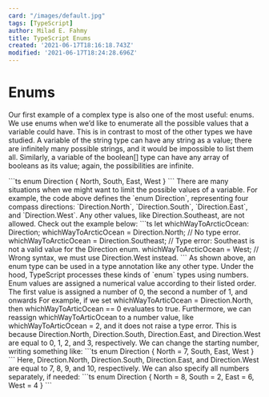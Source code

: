 ```yaml
---
card: "/images/default.jpg"
tags: [TypeScript]
author: Milad E. Fahmy
title: TypeScript Enums
created: '2021-06-17T18:16:18.743Z'
modified: '2021-06-17T18:24:28.696Z'
---
```

# Enums
<p>Our first example of a complex type is also one of the most useful: enums. We use enums when we’d like to enumerate all the possible values that a variable could have. This is in contrast to most of the other types we have studied. A variable of the string type can have any string as a value; there are infinitely many possible strings, and it would be impossible to list them all. Similarly, a variable of the boolean[] type can have any array of booleans as its value; again, the possibilities are infinite. </p>
```ts
enum Direction {
North,
South,
East,
West
}
```
There are many situations when we might want to limit the possible values of a variable. For example, the code above defines the `enum Direction`, representing four compass directions: `Direction.North`, `Direction.South`, `Direction.East`, and `Direction.West`. Any other values, like Direction.Southeast, are not allowed. Check out the example below:
```ts
let whichWayToArcticOcean: Direction;
whichWayToArcticOcean = Direction.North; // No type error.
whichWayToArcticOcean = Direction.Southeast; // Type error: Southeast is not a valid value for the Direction enum.
whichWayToArcticOcean = West; // Wrong syntax, we must use Direction.West instead.
```
As shown above, an enum type can be used in a type annotation like any other type.
Under the hood, TypeScript processes these kinds of `enum` types using numbers. Enum values are assigned a numerical value according to their listed order. The first value is assigned a number of 0, the second a number of 1, and onwards
For example, if we set whichWayToArticOcean = Direction.North, then whichWayToArticOcean == 0 evaluates to true. Furthermore, we can reassign whichWayToArticOcean to a number value, like whichWayToArticOcean = 2, and it does not raise a type error. This is because Direction.North, Direction.South, Direction.East, and Direction.West are equal to 0, 1, 2, and 3, respectively.
We can change the starting number, writing something like:
```ts
enum Direction {
North = 7,
South,
East,
West
}
```
Here, Direction.North, Direction.South, Direction.East, and Direction.West are equal to 7, 8, 9, and 10, respectively.
We can also specify all numbers separately, if needed:
```ts
enum Direction {
North = 8,
South = 2,
East = 6,
West = 4
}
```
